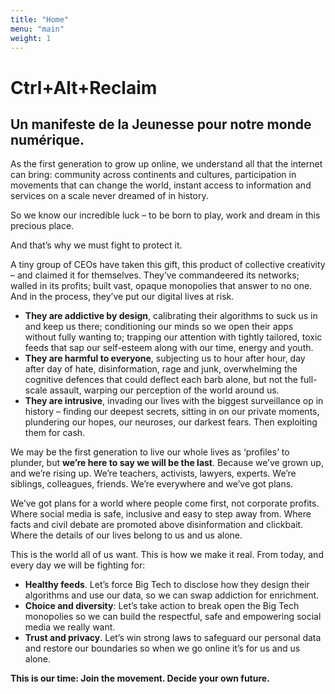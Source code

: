```yaml
---
title: "Home"
menu: "main"
weight: 1
---
```


# Ctrl+Alt+Reclaim
## Un manifeste de la Jeunesse pour notre monde numérique.

As the first generation to grow up online, we understand all that the internet can bring: community across continents and cultures, participation in movements that can change the world, instant access to information and services on a scale never dreamed of in history.

So we know our incredible luck – to be born to play, work and dream in this precious place. 

And that’s why we must fight to protect it.

A tiny group of CEOs have taken this gift, this product of collective creativity – and claimed it for themselves. They’ve commandeered its networks; walled in its profits; built vast, opaque monopolies that answer to no one. And in the process, they’ve put our digital lives at risk. 

- **They are addictive by design**, calibrating their algorithms to suck us in and keep us there; conditioning our minds so we open their apps without fully wanting to; trapping our attention with tightly tailored, toxic feeds that sap our self-esteem along with our time, energy and youth.
- **They are harmful to everyone**, subjecting us to hour after hour, day after day of hate, disinformation, rage and junk, overwhelming the cognitive defences that could deflect each barb alone, but not the full-scale assault, warping our perception of the world around us.
- **They are intrusive**, invading our lives with the biggest surveillance op in history – finding our deepest secrets, sitting in on our private moments, plundering our hopes, our neuroses, our darkest fears. Then exploiting them for cash.

We may be the first generation to live our whole lives as ‘profiles’ to plunder, but **we’re here to say we will be the last**. Because we’ve grown up, and we’re rising up. We’re teachers, activists, lawyers, experts. We’re siblings, colleagues, friends. We’re everywhere and we’ve got plans. 

We’ve got plans for a world where people come first, not corporate profits. Where social media is safe, inclusive and easy to step away from. Where facts and civil debate are promoted above disinformation and clickbait. Where the details of our lives belong to us and us alone.

This is the world all of us want. This is how we make it real. From today, and every day we will be fighting for:

- **Healthy feeds**. Let’s force Big Tech to disclose how they design their algorithms and use our data, so we can swap addiction for enrichment.
- **Choice and diversity**: Let’s take action to break open the Big Tech monopolies so we can build the respectful, safe and empowering social media we really want.
- **Trust and privacy**. Let’s win strong laws to safeguard our personal data and restore our boundaries so when we go online it’s for us and us alone. 

**This is our time: Join the movement. Decide your own future.**
